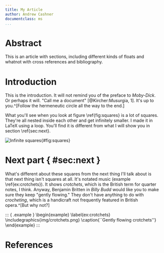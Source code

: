 ```yaml
---
title: My Article
author: Andrew Cashner
documentclass: ms
...
```


# Abstract

This is an article with sections, including different kinds of floats and
whatnot with cross references and bibliography.

# Introduction

This is the introduction. It will not remind you of the preface to
*Moby-Dick*. 
Or perhaps it will. 
"Call me a document" [@Kircher:Musurgia, 1].
It's up to you.^[Follow the hermeneutic circle all the way to the end.]

What you'll see when you look at figure \ref{fig:squares} is a lot of squares.
They're all nested inside each other and get infinitely smaller.
I made it in LaTeX using a loop. 
You'll find it is different from what I will show you in section \ref{sec:next}.

![Infinite squares](img/squares.jpg){#fig:squares}

# Next part { #sec:next }

What's different about these squares from the next thing I'll talk about is
that next thing isn't squares at all. 
It's notated music (example \ref{ex:crotchets}).
It shows *crotchets*, which is the British term for quarter notes, I think. 
Anyway, Benjamin Britten in *Billy Budd* would like you to make sure they keep
"gently flowing." 
They don't have anything to do with *crocheting*, which is a handicraft not
frequently featured in British opera.^[But why not?]

::: { .example }
\begin{example}
\label{ex:crotchets}
\includegraphics{img/crotchets.png}
\caption{``Gently flowing crotchets''}
\end{example}
:::

# References
